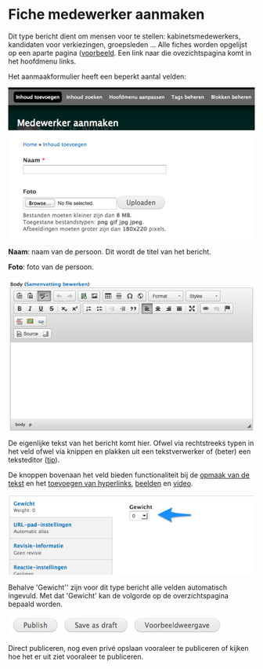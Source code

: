 # Fiche medewerker aanmaken 

Dit type bericht dient om mensen voor te stellen: kabinetsmedewerkers, kandidaten voor verkiezingen, groepsleden ... Alle fiches worden opgelijst op een aparte pagina ([voorbeeld](http://tineheyse.be/kabinet). Een link naar die ovezichtspagina komt in het hoofdmenu links. 

Het aanmaakformulier heeft een beperkt aantal velden:

![](../beelden/medewerker_aanmaken.png)

**Naam**: naam van de persoon. Dit wordt de titel van het bericht.

**Foto**:  foto van de persoon.

![](../beelden/bericht_aanmaken_2.png)

De eigenlijke tekst van het bericht komt hier. Ofwel via rechtstreeks typen in het veld ofwel via knippen en plakken uit een tekstverwerker of (beter) een teksteditor ([tip]()). 

De knoppen bovenaan het veld bieden functionaliteit bij de [opmaak van de tekst](./wysiwyg_editor.md) en het [toevoegen van hyperlinks](../faq_tips/links_toevoegen.md), [beelden](../faq_tips/beelden_toevoegen.md) en [video](../faq_tips/video_toevoegen.md).

![](../beelden/medewerker_aanmaken_1.png)

Behalve 'Gewicht'' zijn voor dit type bericht alle velden automatisch ingevuld. Met dat 'Gewicht' kan de volgorde op de overzichtspagina bepaald worden.

![](../beelden/bericht_aanmaken_7.png)

Direct publiceren, nog even privé opslaan vooraleer te publiceren of kijken hoe het er uit ziet vooraleer te publiceren.

